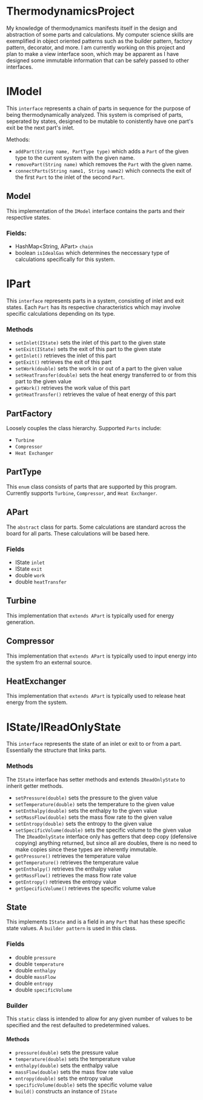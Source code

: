# ThermodynamicsProject

My knowledge of thermodynamics manifests itself in the design and abstraction of some parts and calculations. My computer science skills are exemplified in object oriented patterns such as the builder pattern, factory pattern,  decorator, and more.
I am currently working on this project and plan to make a view interface soon, which may be apparent as I have designed some immutable information that can be safely passed to other interfaces. 


# IModel
This `interface` represents a chain of parts in sequence for the purpose of being thermodynamically analyzed.
This system is comprised of parts, seperated by states, designed to be mutable to conistently have one part's exit be the next part's inlet.

Methods:
- `addPart(String name, PartType type)` which adds a `Part` of the given type to the current system with the given name.
- `removePart(String name)` which removes the `Part` with the given name.
- `connectParts(String name1, String name2)` which connects the exit of the first `Part` to the inlet of the second `Part`.

## Model
This implementation of the `IModel` interface contains the parts and their respective states.

### Fields: 
- HashMap<String, APart> `chain`
- boolean `isIdealGas` which determines the neccessary type of calculations specifically for this system.


# IPart
This `interface` represents parts in a system, consisting of inlet and exit states. Each `Part` has its respective characteristics which may involve specific calculations depending on its type.

### Methods
- `setInlet(IState)` sets the inlet of this part to the given state
- `setExit(IState)` sets the exit of this part to the given state
- `getInlet()` retrieves the inlet of this part
- `getExit()` retrieves the exit of this part
- `setWork(double)` sets the work in or out of a part to the given value
- `setHeatTransfer(double)` sets the heat energy transferred to or from this part to the given value
- `getWork()` retrieves the work value of this part
- `getHeatTransfer()` retrieves the value of heat energy of this part

## PartFactory 
Loosely couples the class hierarchy. 
Supported `Parts` include:
- `Turbine`
- `Compressor`
- `Heat Exchanger`

## PartType
This `enum` class consists of parts that are supported by this program. Currently supports `Turbine`, `Compressor`, and `Heat Exchanger`.

## APart
The `abstract` class for parts. Some calculations are standard across the board for all parts. These calculations will be based here.

### Fields
- IState `inlet`
- IState `exit`
- double `work`
- double `heatTransfer`

## Turbine
This implementation that `extends APart` is typically used for energy generation.

## Compressor
This implementation that `extends APart` is typically used to input energy into the system fro an external source.

## HeatExchanger 
This implementation that `extends APart` is typically used to release heat energy from the system.


# IState/IReadOnlyState
This `interface` represents the state of an inlet or exit to or from a part. Essentially the structure that links parts.

### Methods
The `IState` interface has setter methods and extends `IReadOnlyState` to inherit getter methods.
- `setPressure(double)` sets the pressure to the given value
- `setTemperature(double)` sets the temperature to the given value
- `setEnthalpy(double)` sets the enthalpy to the given value
- `setMassFlow(double)` sets the mass flow rate to the given value
- `setEntropy(double)` sets the entropy to the given value
- `setSpecificVolume(double)` sets the specific volume to the given value
The `IReadOnlyState` interface only has getters that deep copy (defensive copying) anything returned, but since all are doubles, there is no need to make copies since these types are inherently immutable.
- `getPressure()` retrieves the temperature value
- `getTemperature()` retrieves the temperature value
- `getEnthalpy()` retrieves the enthalpy value
- `getMassFlow()` retrieves the mass flow rate value
- `getEntropy()` retrieves the entropy value
- `getSpecificVolume()` retrieves the specific volume value

## State
This implements `IState` and is a field in any `Part` that has these specific state values. A `builder pattern` is used in this class.

### Fields
- double `pressure`
- double `temperature`
- double `enthalpy`
- double `massFlow`
- double `entropy`
- double `specificVolume`

### Builder
This `static` class is intended to allow for any given number of values to be specified and the rest defaulted to predetermined values.
#### Methods
- `pressure(double)` sets the pressure value
- `temperature(double)` sets the temperature value
- `enthalpy(double)` sets the enthalpy value
- `massFlow(double)` sets the mass flow rate value
- `entropy(double)` sets the entropy value
- `specificVolume(double)` sets the specific volume value
- `build()` constructs an instance of `IState`


